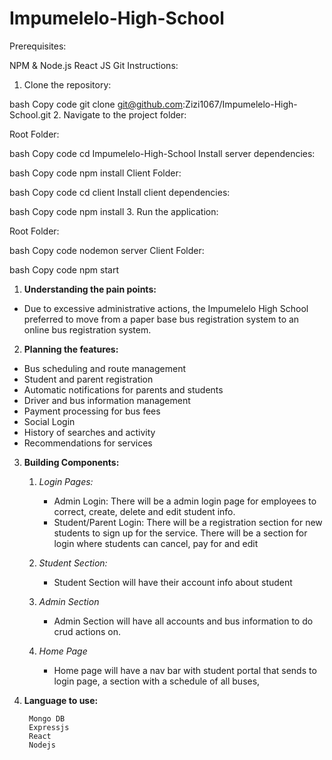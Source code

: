 # Impumelelo-High-School

Prerequisites:

NPM & Node.js
React JS
Git
Instructions:

1. Clone the repository:

bash
Copy code
git clone git@github.com:Zizi1067/Impumelelo-High-School.git
2. Navigate to the project folder:

Root Folder:

bash
Copy code
cd Impumelelo-High-School
Install server dependencies:

bash
Copy code
npm install
Client Folder:

bash
Copy code
cd client
Install client dependencies:

bash
Copy code
npm install
3. Run the application:

Root Folder:

bash
Copy code
nodemon server
Client Folder:

bash
Copy code
npm start

1. **Understanding the pain points:**

- Due to excessive administrative actions, the Impumelelo High School preferred to move from a paper base bus registration system to an online bus registration system.

2. **Planning the features:**

- Bus scheduling and route management
- Student and parent registration
- Automatic notifications for parents and students
- Driver and bus information management
- Payment processing for bus fees
- Social Login
- History of searches and activity
- Recommendations for services 

3. **Building Components:**

	1. _Login Pages:_

		- Admin Login: There will be a admin login page for employees to correct, create, delete and edit student info.
		- Student/Parent Login: There will be a registration section for new students to sign up for the service. There will be a section for login where students can cancel, pay for and edit

	2. _Student Section:_

		- Student Section will have their account info about student 

	3. _Admin Section_
	
		- Admin Section will have all accounts and bus information to do crud actions on.
	
	4. _Home Page_
		-  Home page will have a nav bar with student portal that sends to login page, a section with a schedule of all buses,

4. **Language to use:**
	
		Mongo DB
		Expressjs
		React
		Nodejs
